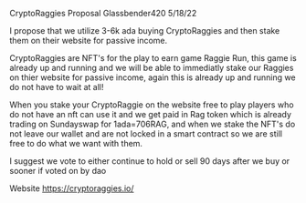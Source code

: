 CryptoRaggies Proposal
Glassbender420
5/18/22



I propose that we utilize 3-6k ada buying CryptoRaggies and then stake them on their website for passive income.

CryptoRaggies are NFT's for the play to earn game Raggie Run, this game is already up and running and we will be able to immediatly stake our Raggies on thier website
for passive income, again this is already up and running we do not have to wait at all!

When you stake your CryptoRaggie on the website free to play players who do not have an nft can use it and we get paid in Rag token which is already trading on Sundayswap
for 1ada=706RAG, and when we stake the NFT's do not leave our wallet and are not locked in a smart contract so we are still free to do what we want with them.

I suggest we vote to either continue to hold or sell 90 days after we buy or sooner if voted on by dao
 
 Website https://cryptoraggies.io/
